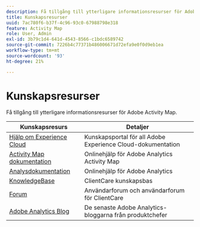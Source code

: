 ```yaml
---
description: Få tillgång till ytterligare informationsresurser för Adobe Activity Map.
title: Kunskapsresurser
uuid: 7ac780f6-b37f-4c96-93c0-67988798e318
feature: Activity Map
role: User, Admin
exl-id: 3b79c1d4-641d-4543-8566-c1bdc6589742
source-git-commit: 7226b4c77371b486006671d72efa9e0f0d9eb1ea
workflow-type: tm+mt
source-wordcount: '93'
ht-degree: 21%

---
```


# Kunskapsresurser

Få tillgång till ytterligare informationsresurser för Adobe Activity Map.

| Kunskapsresurs | Detaljer |
|---|---|
| [Hjälp om Experience Cloud](https://helpx.adobe.com/support/experience-cloud.html) | Kunskapsportal för all Adobe Experience Cloud-dokumentation |
| [Activity Map dokumentation](/help/analyze/activity-map/activity-map.md) | Onlinehjälp för Adobe Analytics Activity Map |
| [Analysdokumentation](/help/landing/home.md) | Onlinehjälp för Adobe Analytics |
| [KnowledgeBase](https://helpx.adobe.com/support/analytics.html) | ClientCare kunskapsbas |
| [Forum](https://forums.adobe.com/community/experience-cloud/analytics-cloud/analytics) | Användarforum och användarforum för ClientCare |
| [Adobe Analytics Blog](https://blogs.adobe.com/digitalmarketing/analytics/) | De senaste Adobe Analytics-bloggarna från produktchefer |
